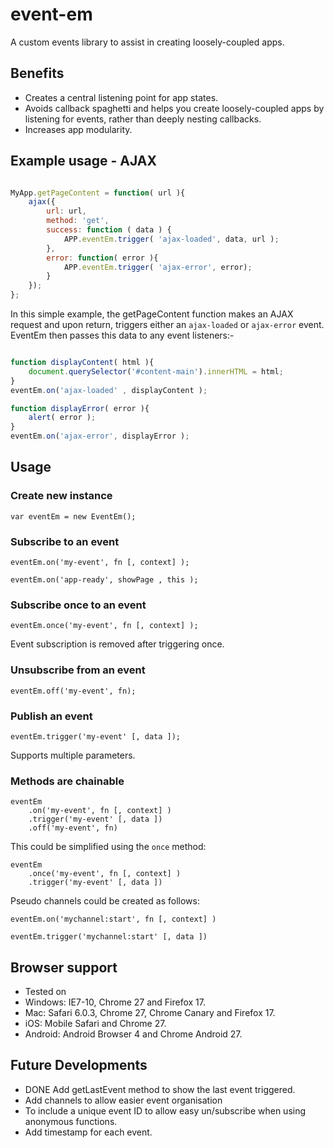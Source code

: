 # event-em


A custom events library to assist in creating loosely-coupled apps. 

## Benefits

* Creates a central listening point for app states.
* Avoids callback spaghetti and helps you create loosely-coupled apps by listening for events, rather than deeply nesting callbacks.
* Increases app modularity.

## Example usage - AJAX


``` javascript

MyApp.getPageContent = function( url ){
	ajax({
		url: url,
		method: 'get',
		success: function ( data ) {
			APP.eventEm.trigger( 'ajax-loaded', data, url );
		},
		error: function( error ){
			APP.eventEm.trigger( 'ajax-error', error);
		}
	});
};

```

In this simple example, the getPageContent function makes an AJAX request and upon return, triggers either an `ajax-loaded` or `ajax-error` event. EventEm then passes this data to any event listeners:-

``` javascript

function displayContent( html ){
	document.querySelector('#content-main').innerHTML = html;
}
eventEm.on('ajax-loaded' , displayContent );

function displayError( error ){
	alert( error );
}
eventEm.on('ajax-error', displayError );
```


## Usage

### Create new instance 

```
var eventEm = new EventEm();
```

### Subscribe to an event 

``` 
eventEm.on('my-event', fn [, context] );

eventEm.on('app-ready', showPage , this );
```

### Subscribe once to an event 

``` 
eventEm.once('my-event', fn [, context] );
```
Event subscription is removed after triggering once.

### Unsubscribe from an event

``` 
eventEm.off('my-event', fn);
```

### Publish an event

``` 
eventEm.trigger('my-event' [, data ]);
```
Supports multiple parameters.

### Methods are chainable

``` 
eventEm
	.on('my-event', fn [, context] )
	.trigger('my-event' [, data ])
	.off('my-event', fn)
```
This could be simplified using the `once` method:
``` 
eventEm
	.once('my-event', fn [, context] )
	.trigger('my-event' [, data ])
```

Pseudo channels could be created as follows:
``` 
eventEm.on('mychannel:start', fn [, context] )

eventEm.trigger('mychannel:start' [, data ])
```

## Browser support

* Tested on 
* Windows: IE7-10, Chrome 27 and Firefox 17.
* Mac: Safari 6.0.3, Chrome 27, Chrome Canary and Firefox 17.
* iOS: Mobile Safari and Chrome 27.
* Android: Android Browser 4 and Chrome Android 27.

## Future Developments

* DONE Add getLastEvent method to show the last event triggered.
* Add channels to allow easier event organisation
* To include a unique event ID to allow easy un/subscribe when using anonymous functions.
* Add timestamp for each event.



